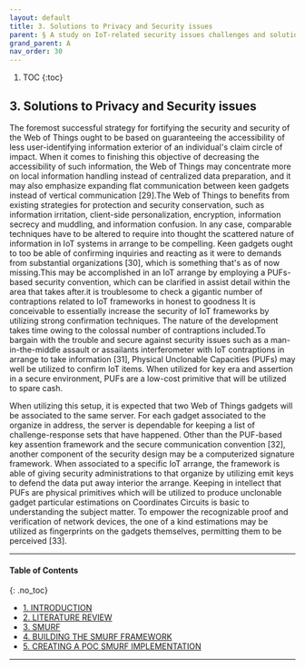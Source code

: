 ```yaml
---
layout: default
title: 3. Solutions to Privacy and Security issues
parent: § A study on IoT-related security issues challenges and solutions 
grand_parent: A
nav_order: 30 
---
```

<style>
.dont-break-out {
  /* These are technically the same, but use both */
  overflow-wrap: break-word;
  word-wrap: break-word;

     -ms-word-break: break-all;
  /* This is the dangerous one in WebKit, as it breaks things wherever */
  word-break: break-all;
  /* Instead use this non-standard one: */
  word-break: break-word;
}

.youtube-container {
    position: relative;
    width: 100%;
    height: 0;
    padding-bottom: 56.25%;
}
.youtube-video {
    position: absolute;
    top: 0;
    left: 0;
    width: 100%;
    height: 100%;
}

</style>

<div class="dont-break-out" markdown="1">

1. TOC
{:toc}

## 3. Solutions to Privacy and Security issues
The foremost successful strategy for fortifying the security and security of the Web of Things ought to be based on guaranteeing the accessibility of less user-identifying information exterior of an individual's claim circle of impact. When it comes to finishing this objective of decreasing the accessibility of such information, the Web of Things may concentrate more on local information handling instead of centralized data preparation, and it may also emphasize expanding flat communication between keen gadgets instead of vertical communication [29].The Web of Things to benefits from existing strategies for protection and security conservation, such as information irritation, client-side personalization, encryption, information secrecy and muddling, and information confusion. In any case, comparable techniques have to be altered to require into thought the scattered nature of information in IoT systems in arrange to be compelling. Keen gadgets ought to too be able of confirming inquiries and reacting as it were to demands from substantial organizations [30], which is something that's as of now missing.This may be accomplished in an IoT arrange by employing a PUFs-based security convention, which can be clarified in assist detail within the area that takes after.it is troublesome to check a gigantic number of contraptions related to IoT frameworks in honest to goodness It is conceivable to essentially increase the security of IoT frameworks by utilizing strong confirmation techniques. The nature of the development takes time owing to the colossal number of contraptions included.To bargain with the trouble and secure against security issues such as a man-in-the-middle assault or assailants interferometer with IoT contraptions in arrange to take information [31], Physical Unclonable Capacities (PUFs) may well be utilized to confirm IoT items. When utilized for key era and assertion in a secure environment, PUFs are a low-cost primitive that will be utilized to spare cash.

When utilizing this setup, it is expected that two Web of Things gadgets will be associated to the same server. For each gadget associated to the organize in address, the server is dependable for keeping a list of challenge-response sets that have happened. Other than the PUF-based key assention framework and the secure communication convention [32], another component of the security design may be a computerized signature framework. When associated to a specific IoT arrange, the framework is able of giving security administrations to that organize by utilizing emit keys to defend the data put away interior the arrange. Keeping in intellect that PUFs are physical primitives which will be utilized to produce unclonable gadget particular estimations on Coordinates Circuits is basic to understanding the subject matter. To empower the recognizable proof and verification of network devices, the one of a kind estimations may be utilized as fingerprints on the gadgets themselves, permitting them to be perceived [33].

***

#### Table of Contents
{: .no_toc}

<ul><li> <a href="/docs/A/A-study-on-IoT-related-security-issues-challenges-and-solutions-1/">
1. INTRODUCTION</a></li><li> <a href="/docs/A/A-study-on-IoT-related-security-issues-challenges-and-solutions-2/">
2. LITERATURE REVIEW</a></li><li> <a href="/docs/A/A-study-on-IoT-related-security-issues-challenges-and-solutions-3/">
3. SMURF</a></li><li> <a href="/docs/A/A-study-on-IoT-related-security-issues-challenges-and-solutions-4/">
4. BUILDING THE SMURF FRAMEWORK</a></li><li> <a href="/docs/A/A-study-on-IoT-related-security-issues-challenges-and-solutions-5/">
5. CREATING A POC SMURF IMPLEMENTATION</a></li></ul>

***

</div>
